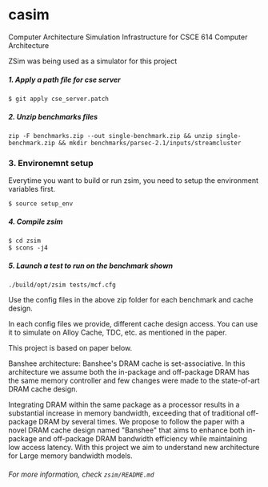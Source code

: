 # casim
Computer Architecture Simulation Infrastructure for CSCE 614 Computer Architecture

ZSim was being used as a simulator for this project

##### 1. Apply a path file for cse server

```
$ git apply cse_server.patch
```

##### 2. Unzip benchmarks files

```
zip -F benchmarks.zip --out single-benchmark.zip && unzip single-benchmark.zip && mkdir benchmarks/parsec-2.1/inputs/streamcluster
```

### 3. Environemnt setup

Everytime you want to build or run zsim, you need to setup the environment variables first.

```
$ source setup_env
```

##### 4. Compile zsim

```
$ cd zsim
$ scons -j4
```

##### 5. Launch a test to run on the benchmark shown

```
./build/opt/zsim tests/mcf.cfg
```

Use the config files in the above zip folder for each benchmark and cache design.

In each config files we provide, different cache design access. You can use it to simulate on Alloy Cache, TDC, etc. as mentioned in the paper.


This project is based on paper below.

Banshee architecture: Banshee's DRAM cache is set-associative. In this architecture we assume both the in-package and off-package DRAM has the same memory controller and few changes were made to the state-of-art DRAM cache design.

Integrating DRAM within the same package as a processor results in a substantial increase in memory bandwidth, exceeding that of traditional off-package DRAM by several times.
We propose to follow the paper with a novel DRAM cache design named "Banshee" that aims to enhance both in-package and off-package DRAM bandwidth efficiency while maintaining low access latency. With this project we aim to understand new architecture for Large memory bandwidth models.



###### For more information, check `zsim/README.md`
